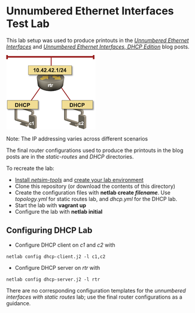 # Unnumbered Ethernet Interfaces Test Lab

This lab setup was used to produce printouts in the _[Unnumbered Ethernet Interfaces](https://blog.ipspace.net/2021/06/unnumbered-ethernet-interfaces.html)_ and _[Unnumbered Ethernet Interfaces, DHCP Edition](https://blog.ipspace.net/2021/06/unnumbered-ethernet-dhcp.html)_ blog posts.

![Lab diagram](Addr-Ethernet-Unnumbered-DHCP.png)

Note: The IP addressing varies across different scenarios

The final router configurations used to produce the printouts in the blog posts are in the _static-routes_ and _DHCP_ directories.

To recreate the lab:

* [Install *netsim-tools*](https://netsim-tools.readthedocs.io/en/latest/install.html) and [create your lab environment](https://netsim-tools.readthedocs.io/en/latest/install.html#building-the-lab-environment)
* Clone this repository (or download the contents of this directory)
* Create the configuration files with **netlab create _filename_**. Use *topology.yml* for static routes lab, and _dhcp.yml_ for the DHCP lab.
* Start the lab with **vagrant up**
* Configure the lab with **netlab initial**

## Configuring DHCP Lab

* Configure DHCP client on _c1_ and _c2_ with

```
netlab config dhcp-client.j2 -l c1,c2
```

* Configure DHCP server on _rtr_ with

```
netlab config dhcp-server.j2 -l rtr
```

There are no corresponding configuration templates for the *unnumbered interfaces with static routes* lab; use the final router configurations as a guidance.


